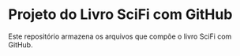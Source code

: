 # Projeto do Livro SciFi com GitHub

Este repositório armazena os arquivos que compõe o livro SciFi com GitHub.